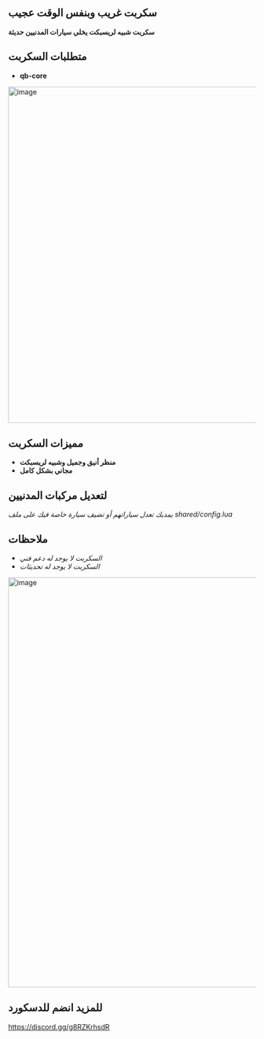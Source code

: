 ## سكربت غريب وبنفس الوقت عجيب
**سكربت شبيه لريسبكت يخلي سيارات المدنيين حديثة**

## متطلبات السكربت
- **qb-core**

<img width="1459" height="684" alt="image" src="https://github.com/user-attachments/assets/d7ee868b-7902-488f-a378-64ab91748d8f" />

## مميزات السكربت
- **منظر أنيق وجميل وشبيه لريسبكت**
- **مجاني بشكل كامل**

## لتعديل مركبات المدنيين
*يمديك تعدل سياراتهم أو تضيف سيارة خاصة فيك على ملف* 
*shared/config.lua*

## ملاحظات
- *السكربت لا يوجد له دعم فني*
- *السكربت لا يوجد له تحديثات*
<img width="1702" height="834" alt="image" src="https://github.com/user-attachments/assets/31cd450c-31f0-4018-bec4-72c3f7f8b623" />

  
## للمزيد انضم للدسكورد
https://discord.gg/g8RZKrhsdR
